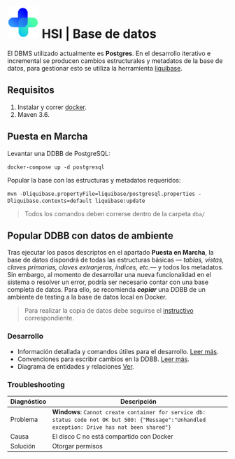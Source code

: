 # ![logo](../front-end/apps/projects/hospital/src/assets/custom/icons/icon-72x72.png) HSI | Base de datos

El DBMS utilizado actualmente es **Postgres**. En el desarrollo iterativo e incremental se producen cambios estructurales y metadatos de la base de datos, para gestionar esto se utiliza la herramienta [liquibase](https://liquibase.org).

## Requisitos 

1. Instalar y correr [docker](https://www.docker.com/products/docker-desktop).
2. Maven 3.6.

## Puesta en Marcha 

Levantar una DDBB de PostgreSQL:

```shell
docker-compose up -d postgresql
```

Popular la base con las estructuras y metadatos requeridos:

```shell
mvn -Dliquibase.propertyFile=liquibase/postgresql.properties -Dliquibase.contexts=default liquibase:update
```
> Todos los comandos deben correrse dentro de la carpeta ```dba/```


## Popular DDBB con datos de ambiente

Tras ejecutar los pasos descriptos en el apartado **Puesta en Marcha**, la base de datos dispondrá de todas las estructuras básicas — *tablas, vistas, claves primarias, claves extranjeras, índices, etc.*— y todos los metadatos. Sin embargo, al momento de desarrollar una nueva funcionalidad en el sistema o resolver un error, podría ser necesario contar con una base completa de datos. Para ello, se recomienda ***copiar*** una DDBB de un ambiente de testing a la base de datos local en Docker. 
> Para realizar la copia de datos debe seguirse el [instructivo](https://git.pladema.net/minsalud/sgh-os-infra/-/blob/master/guides/database/dump&restore.md#ejemplo-de-aplicaci%C3%B3n) correspondiente. 

### Desarrollo

- Información detallada y comandos útiles para el desarrollo. [Leer más](documentacion/liquibase.md).
- Convenciones para escribir cambios en la DDBB. [Leer más](documentacion/convenciones.md). 
- Diagrama de entidades y relaciones [Ver](https://app.diagrams.net/#G1r06bHAOUC4iIMkH8zuPFilpe8w9U2d7f).

### Troubleshooting

| Diagnóstico | Descripción |
|---|---|
| Problema | **Windows**: `Cannot create container for service db: status code not OK but 500: {"Message":"Unhandled exception: Drive has not been shared"}`|
| Causa | El disco C no está compartido con Docker |
| Solución | Otorgar permisos|

